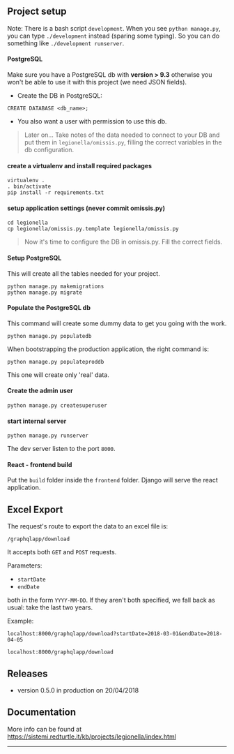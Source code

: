 ## Project setup

Note: There is a bash script `development`. When you see `python manage.py`,
you can type `./development` instead (sparing some typing). So you can do
something like `./development runserver`.


#### PostgreSQL

Make sure you have a PostgreSQL db with **version > 9.3** otherwise you won't be
able to use it with this project (we need JSON fields).

- Create the DB in PostgreSQL:

```
CREATE DATABASE <db_name>;
```

- You also want a user with permission to use this db.

> Later on...
> Take notes of the data needed to connect to your DB and put them in
> `legionella/omissis.py`, filling the correct variables in the db configuration.


#### create a virtualenv and install required packages

```
virtualenv .
. bin/activate
pip install -r requirements.txt
```


#### setup application settings (never commit omissis.py)

```
cd legionella
cp legionella/omissis.py.template legionella/omissis.py
```

> Now it's time to configure the DB in omissis.py. Fill the correct fields.


#### Setup PostgreSQL

This will create all the tables needed for your project.

```
python manage.py makemigrations
python manage.py migrate
```


#### Populate the PostgreSQL db

This command will create some dummy data to get you going with the work.

```
python manage.py populatedb
```

When bootstrapping the production application, the right command is:

```
python manage.py populateproddb
```

This one will create only 'real' data.


#### Create the admin user

```
python manage.py createsuperuser
```


#### start internal server

```
python manage.py runserver
```

The dev server listen to the port `8000`.


#### React - frontend build

Put the `build` folder inside the `frontend` folder.
Django will serve the react application.


## Excel Export

The request's route to export the data to an excel file is:

    /graphqlapp/download

It accepts both `GET` and `POST` requests.

Parameters:

- `startDate`
- `endDate`

both in the form `YYYY-MM-DD`. If they aren't both specified, we fall back as
usual: take the last two years.

Example:

    localhost:8000/graphqlapp/download?startDate=2018-03-01&endDate=2018-04-05

    localhost:8000/graphqlapp/download


## Releases

- version 0.5.0 in production on 20/04/2018


## Documentation

More info can be found at
https://sistemi.redturtle.it/kb/projects/legionella/index.html


---
